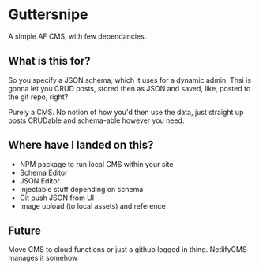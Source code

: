 # Guttersnipe

A simple AF CMS, with few dependancies.

## What is this for?

So you specify a JSON schema, which it uses for a dynamic admin.
Thsi is gonna let you CRUD posts, stored then as JSON and saved, like, posted to the git repo, right?

Purely a CMS. No notion of how you'd then use the data, just straight up posts CRUDable and schema-able however you need.

## Where have I landed on this?

- NPM package to run local CMS within your site
- Schema Editor
- JSON Editor
- Injectable stuff depending on schema
- Git push JSON from UI
- Image upload (to local assets) and reference

## Future

Move CMS to cloud functions or just a github logged in thing. NetlifyCMS manages it somehow
